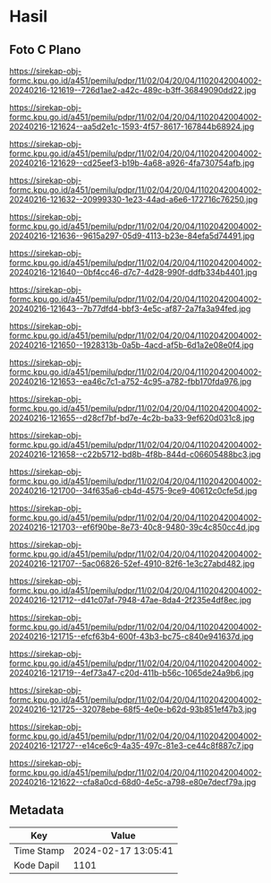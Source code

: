 # Hasil

## Foto C Plano

https://sirekap-obj-formc.kpu.go.id/a451/pemilu/pdpr/11/02/04/20/04/1102042004002-20240216-121619--726d1ae2-a42c-489c-b3ff-36849090dd22.jpg

https://sirekap-obj-formc.kpu.go.id/a451/pemilu/pdpr/11/02/04/20/04/1102042004002-20240216-121624--aa5d2e1c-1593-4f57-8617-167844b68924.jpg

https://sirekap-obj-formc.kpu.go.id/a451/pemilu/pdpr/11/02/04/20/04/1102042004002-20240216-121629--cd25eef3-b19b-4a68-a926-4fa730754afb.jpg

https://sirekap-obj-formc.kpu.go.id/a451/pemilu/pdpr/11/02/04/20/04/1102042004002-20240216-121632--20999330-1e23-44ad-a6e6-172716c76250.jpg

https://sirekap-obj-formc.kpu.go.id/a451/pemilu/pdpr/11/02/04/20/04/1102042004002-20240216-121636--9615a297-05d9-4113-b23e-84efa5d74491.jpg

https://sirekap-obj-formc.kpu.go.id/a451/pemilu/pdpr/11/02/04/20/04/1102042004002-20240216-121640--0bf4cc46-d7c7-4d28-990f-ddfb334b4401.jpg

https://sirekap-obj-formc.kpu.go.id/a451/pemilu/pdpr/11/02/04/20/04/1102042004002-20240216-121643--7b77dfd4-bbf3-4e5c-af87-2a7fa3a94fed.jpg

https://sirekap-obj-formc.kpu.go.id/a451/pemilu/pdpr/11/02/04/20/04/1102042004002-20240216-121650--1928313b-0a5b-4acd-af5b-6d1a2e08e0f4.jpg

https://sirekap-obj-formc.kpu.go.id/a451/pemilu/pdpr/11/02/04/20/04/1102042004002-20240216-121653--ea46c7c1-a752-4c95-a782-fbb170fda976.jpg

https://sirekap-obj-formc.kpu.go.id/a451/pemilu/pdpr/11/02/04/20/04/1102042004002-20240216-121655--d28cf7bf-bd7e-4c2b-ba33-9ef620d031c8.jpg

https://sirekap-obj-formc.kpu.go.id/a451/pemilu/pdpr/11/02/04/20/04/1102042004002-20240216-121658--c22b5712-bd8b-4f8b-844d-c06605488bc3.jpg

https://sirekap-obj-formc.kpu.go.id/a451/pemilu/pdpr/11/02/04/20/04/1102042004002-20240216-121700--34f635a6-cb4d-4575-9ce9-40612c0cfe5d.jpg

https://sirekap-obj-formc.kpu.go.id/a451/pemilu/pdpr/11/02/04/20/04/1102042004002-20240216-121703--ef6f90be-8e73-40c8-9480-39c4c850cc4d.jpg

https://sirekap-obj-formc.kpu.go.id/a451/pemilu/pdpr/11/02/04/20/04/1102042004002-20240216-121707--5ac06826-52ef-4910-82f6-1e3c27abd482.jpg

https://sirekap-obj-formc.kpu.go.id/a451/pemilu/pdpr/11/02/04/20/04/1102042004002-20240216-121712--d41c07af-7948-47ae-8da4-2f235e4df8ec.jpg

https://sirekap-obj-formc.kpu.go.id/a451/pemilu/pdpr/11/02/04/20/04/1102042004002-20240216-121715--efcf63b4-600f-43b3-bc75-c840e941637d.jpg

https://sirekap-obj-formc.kpu.go.id/a451/pemilu/pdpr/11/02/04/20/04/1102042004002-20240216-121719--4ef73a47-c20d-411b-b56c-1065de24a9b6.jpg

https://sirekap-obj-formc.kpu.go.id/a451/pemilu/pdpr/11/02/04/20/04/1102042004002-20240216-121725--32078ebe-68f5-4e0e-b62d-93b851ef47b3.jpg

https://sirekap-obj-formc.kpu.go.id/a451/pemilu/pdpr/11/02/04/20/04/1102042004002-20240216-121727--e14ce6c9-4a35-497c-81e3-ce44c8f887c7.jpg

https://sirekap-obj-formc.kpu.go.id/a451/pemilu/pdpr/11/02/04/20/04/1102042004002-20240216-121622--cfa8a0cd-68d0-4e5c-a798-e80e7decf79a.jpg


## Metadata

| Key        | Value               |
| ---------- | ------------------- |
| Time Stamp | 2024-02-17 13:05:41 |
| Kode Dapil | 1101                |



